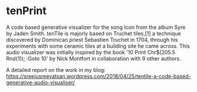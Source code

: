 # tenPrint
A code based generative visualizer for the song Icon from the album Syre by Jaden Smith. tenTile is majorly based on Truchet tiles,[1] a technique discovered by Dominican priest Sebastien Truchet in 1704, through his experiments with some ceramic tiles at a building site he came across. This audio visualizer was initially inspired by the book '10 Print Chr$(205.5 Rnd(1)); :Goto 10' by Nick Montfort in collaboration with 9 other authors.

A detailed report on the work in my blog:
https://sreejusreevatsan.wordpress.com/2018/04/25/tentile-a-code-based-generative-audio-visualiser/